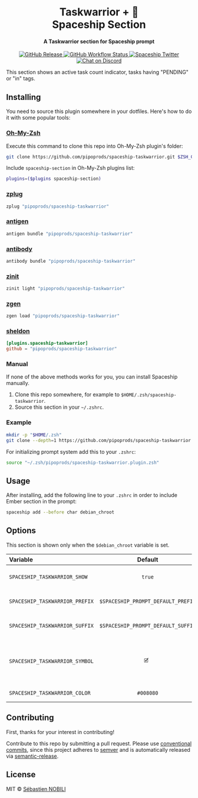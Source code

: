 <h1 align="center">
  Taskwarrior + 🚀
  <br>Spaceship Section<br>
</h1>

<h4 align="center">
  A Taskwarrior section for Spaceship prompt
</h4>

<p align="center">
  <a href="https://github.com/spaceship-prompt/spaceship-section/releases">
    <img src="https://img.shields.io/github/v/release/spaceship-prompt/spaceship-section.svg?style=flat-square"
      alt="GitHub Release" />
  </a>

  <a href="https://github.com/spaceship-prompt/spaceship-section/actions">
    <img src="https://img.shields.io/github/workflow/status/spaceship-prompt/spaceship-section/ci?style=flat-square"
      alt="GitHub Workflow Status" />
  </a>

  <a href="https://twitter.com/SpaceshipPrompt">
    <img src="https://img.shields.io/badge/twitter-%40SpaceshipPrompt-00ACEE.svg?style=flat-square"
      alt="Spaceship Twitter" />
  </a>

  <a href="https://discord.gg/NTQWz8Dyt9">
    <img
      src="https://img.shields.io/discord/859409950999707668?label=discord&logoColor=white&style=flat-square"
      alt="Chat on Discord"
    />
  </a>
</p>

This section shows an active task count indicator, tasks having "PENDING" or "in" tags.

## Installing

You need to source this plugin somewhere in your dotfiles. Here's how to do it with some popular tools:

### [Oh-My-Zsh]

Execute this command to clone this repo into Oh-My-Zsh plugin's folder:

```zsh
git clone https://github.com/pipoprods/spaceship-taskwarrior.git $ZSH_CUSTOM/plugins/spaceship-taskwarrior
```

Include `spaceship-section` in Oh-My-Zsh plugins list:

```zsh
plugins=($plugins spaceship-section)
```

### [zplug]

```zsh
zplug "pipoprods/spaceship-taskwarrior"
```

### [antigen]

```zsh
antigen bundle "pipoprods/spaceship-taskwarrior"
```

### [antibody]

```zsh
antibody bundle "pipoprods/spaceship-taskwarrior"
```

### [zinit]

```zsh
zinit light "pipoprods/spaceship-taskwarrior"
```

### [zgen]

```zsh
zgen load "pipoprods/spaceship-taskwarrior"
```

### [sheldon]

```toml
[plugins.spaceship-taskwarrior]
github = "pipoprods/spaceship-taskwarrior"
```

### Manual

If none of the above methods works for you, you can install Spaceship manually.

1. Clone this repo somewhere, for example to `$HOME/.zsh/spaceship-taskwarrior`.
2. Source this section in your `~/.zshrc`.

### Example

```zsh
mkdir -p "$HOME/.zsh"
git clone --depth=1 https://github.com/pipoprods/spaceship-taskwarrior.git "$HOME/.zsh/spaceship-taskwarrior"
```

For initializing prompt system add this to your `.zshrc`:

```zsh title=".zshrc"
source "~/.zsh/pipoprods/spaceship-taskwarrior.plugin.zsh"
```

## Usage

After installing, add the following line to your `.zshrc` in order to include Ember section in the prompt:

```zsh
spaceship add --before char debian_chroot
```

## Options

This section is shown only when the `$debian_chroot` variable is set.

| Variable                       |              Default               | Meaning                                 |
| :----------------------------- | :--------------------------------: | --------------------------------------- |
| `SPACESHIP_TASKWARRIOR_SHOW`   |               `true`               | Show current section                    |
| `SPACESHIP_TASKWARRIOR_PREFIX` | `$SPACESHIP_PROMPT_DEFAULT_PREFIX` | Prefix before section                   |
| `SPACESHIP_TASKWARRIOR_SUFFIX` | `$SPACESHIP_PROMPT_DEFAULT_SUFFIX` | Suffix after section                    |
| `SPACESHIP_TASKWARRIOR_SYMBOL` |                `🗹 `                | Character to be shown before task count |
| `SPACESHIP_TASKWARRIOR_COLOR`  |             `#008080`              | Color of section                        |

## Contributing

First, thanks for your interest in contributing!

Contribute to this repo by submitting a pull request. Please use [conventional commits](https://www.conventionalcommits.org/), since this project adheres to [semver](https://semver.org/) and is automatically released via [semantic-release](https://github.com/semantic-release/semantic-release).

## License

MIT © [Sébastien NOBILI](https://code.pipoprods.org)

<!-- References -->

[oh-my-zsh]: https://ohmyz.sh/
[zplug]: https://github.com/zplug/zplug
[antigen]: https://antigen.sharats.me/
[antibody]: https://getantibody.github.io/
[zinit]: https://github.com/zdharma/zinit
[zgen]: https://github.com/tarjoilija/zgen
[sheldon]: https://sheldon.cli.rs/
